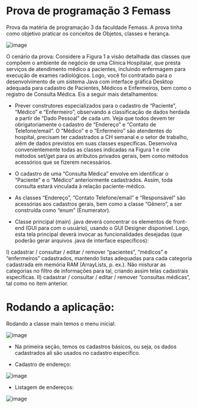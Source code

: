 # Prova de programação 3 Femass

Prova da matéria de programação 3 da faculdade Femass. A prova tinha como objetivo praticar os conceitos de Objetos, classes e herança.

![image](https://github.com/LeonardoMarins/Prova_prog3_p2/assets/109676300/15eea780-7e57-4357-92ca-4532667fa4f4)

O cenário da prova: Considere a Figura 1 a visão detalhada das classes que compõem o ambiente de negócio de uma
Clínica Hospitalar, que presta serviços de atendimento médico a pacientes, incluindo enfermagem para
execução de exames radiológicos. Logo, você foi contratado para o desenvolvimento de um sistema Java
com interface gráfica Desktop adequada para cadastro de Pacientes, Médicos e Enfermeiros, bem como o
registro de Consulta Médica. Eis a seguir mais detalhamentos:

- Prever construtores especializados para o cadastro de “Paciente”, “Médico” e “Enfermeiro”,
observando a classificação de dados herdada a partir de “Dado Pessoal” de cada um. Veja que todos
devem ter obrigatoriamente o cadastro de “Endereço” e “Contato de Telefone/email”. O “Médico” e o
“Enfermeiro” são atendentes do hospital, precisam ter cadastrados a CH semanal e o setor de trabalho,
além de dados previstos em suas classes específicas. Desenvolva convenientemente todas as classes
indicadas na Figura 1 e crie métodos set/get para os atributos privados gerais, bem como métodos
acessórios que se fizerem necessários.

- O cadastro de uma “Consulta Médica” envolve em identificar o “Paciente” e o “Médico” anteriormente
cadastrados. Assim, toda consulta estará vinculada à relação paciente-médico.

- As classes “Endereço”, “Contato Telefone/email” e “Responsável” são acessórias aos cadastros gerais,
bem como a classe “Gênero”, a ser construída como “enum” (Enumerator).

- Classe principal (main) .java deverá concentrar os elementos de front-end (GUI para com o usuário),
usando o GUI Designer disponível. Logo, esta tela principal deverá invocar as funcionalidades desejadas
(que poderão gerar arquivos .java de interface específicos):

I) cadastrar / consultar / editar / remover “pacientes”, “médicos” e “enfermeiros” cadastrados,
mantendo listas adequadas para cada categoria cadastrada em memória RAM (ArrayLists, p. ex.). Não
misturar as categorias no filtro de informações para tal, criando assim telas cadastrais específicas.
II) cadastrar / consultar / editar / remover “consultas médicas”, tal como no item anterior. 

# Rodando a aplicação:

Rodando a classe main temos o menu inicial:

![image](https://github.com/LeonardoMarins/Prova_prog3_p1/assets/109676300/06f9b4d8-dcdf-40da-81cb-ff196d17a90f)

- Na primeira seção, temos os cadastros básicos, ou seja, os dados cadastrados ali são usados no cadastro específico.

* Cadastro de endereço:
  
![image](https://github.com/LeonardoMarins/Prova_prog3_p1/assets/109676300/926b962e-1a31-4902-9eb1-9f137e2d0ddd)

* Listagem de endereços:
  
![image](https://github.com/LeonardoMarins/Prova_prog3_p1/assets/109676300/de3da49e-0415-4f03-865b-8c04bbeff646)

